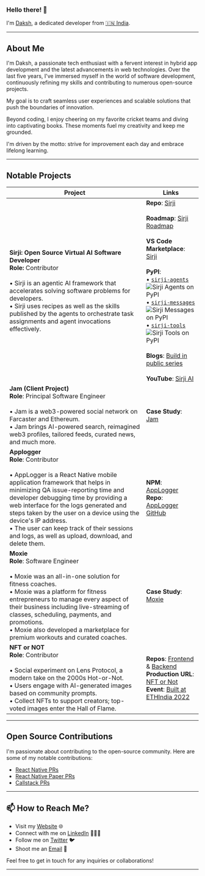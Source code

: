 ### Hello there! 👋

I'm [Daksh](https://dakshbhardwaj.github.io/), a dedicated developer from [🇮🇳 India](https://en.wikipedia.org/wiki/India).

---

## About Me

I'm Daksh, a passionate tech enthusiast with a fervent interest in hybrid app development and the latest advancements in web technologies. Over the last five years, I've immersed myself in the world of software development, continuously refining my skills and contributing to numerous open-source projects.

My goal is to craft seamless user experiences and scalable solutions that push the boundaries of innovation.

Beyond coding, I enjoy cheering on my favorite cricket teams and diving into captivating books. These moments fuel my creativity and keep me grounded.

I'm driven by the motto: strive for improvement each day and embrace lifelong learning.

---

## Notable Projects

| Project     | Links |
|-------------|-------|
| **Sirji: Open Source Virtual AI Software Developer**<br>**Role:** Contributor<br><br> • Sirji is an agentic AI framework that accelerates solving software problems for developers.<br> • Sirji uses recipes as well as the skills published by the agents to orchestrate task assignments and agent invocations effectively. |**Repo**: [Sirji](https://github.com/sirji-ai/sirji)<br><br>**Roadmap**: [Sirji Roadmap](https://github.com/orgs/sirji-ai/projects/5/views/1)<br><br>**VS Code Marketplace**: [Sirji](https://marketplace.visualstudio.com/items?itemName=TrueSparrow.sirji)<br><br>**PyPI**: <br> • [`sirji-agents`](https://pypi.org/project/sirji-agents/) ![Sirji Agents on PyPI](https://img.shields.io/pypi/v/sirji-agents.svg) <br> • [`sirji-messages`](https://pypi.org/project/sirji-messages/) ![Sirji Messages on PyPI](https://img.shields.io/pypi/v/sirji-messages.svg) <br> • [`sirji-tools`](https://pypi.org/project/sirji-tools/) ![Sirji Tools on PyPI](https://img.shields.io/pypi/v/sirji-tools.svg)<br><br>**Blogs**: [Build in public series](https://truesparrow.com/blog/tag/sirji/)<br><br>**YouTube**: [Sirji AI](https://www.youtube.com/@Sirji-ai) |
| **Jam (Client Project)**<br>**Role**: Principal Software Engineer<br><br> • Jam is a web3-powered social network on Farcaster and Ethereum.<br> • Jam brings AI-powered search, reimagined web3 profiles, tailored feeds, curated news, and much more.| **Case Study**: [Jam](https://truesparrow.com/case-study/jam) |
| **Applogger**<br>**Role**: Contributor<br><br> • AppLogger is a React Native mobile application framework that helps in minimizing QA issue-reporting time and developer debugging time by providing a web interface for the logs generated and steps taken by the user on a device using the device's IP address.<br> • The user can keep track of their sessions and logs, as well as upload, download, and delete them.| **NPM**: [AppLogger](https://www.npmjs.com/package/@truesparrow/applogger) <br> **Repo**: [AppLogger GitHub](https://github.com/TrueSparrowSystems/applogger#readme) |
| **Moxie**<br>**Role**: Software Engineer<br><br> • Moxie was an all-in-one solution for fitness coaches.<br> • Moxie was a platform for fitness entrepreneurs to manage every aspect of their business including live-streaming of classes, scheduling, payments, and promotions.<br> • Moxie also developed a marketplace for premium workouts and curated coaches.| **Case Study**: [Moxie](https://truesparrow.com/case-study/moxie) |
| **NFT or NOT**<br>**Role**: Contributor<br><br> • Social experiment on Lens Protocol, a modern take on the 2000s Hot-or-Not.<br> • Users engage with AI-generated images based on community prompts.<br> • Collect NFTs to support creators; top-voted images enter the Hall of Flame. | **Repos**: [Frontend](https://github.com/TrueSparrowSystems/nft-or-not-fe) & [Backend](https://github.com/TrueSparrowSystems/nft-or-not-be) <br> **Production URL**: [NFT or Not](https://nftornot.com/)<br> **Event**: [Built at ETHIndia 2022](https://devfolio.co/projects/nftornot-9bb4) |

---

## Open Source Contributions

I'm passionate about contributing to the open-source community. Here are some of my notable contributions:

- [React Native PRs](https://github.com/facebook/react-native/pulls?q=+author%3Adakshbhardwaj+)
- [React Native Paper PRs](https://github.com/callstack/react-native-paper/pulls?q=author%3Adakshbhardwaj+)
- [Callstack PRs](https://github.com/react-native-elements/react-native-elements/pulls?q=is%3Apr+author%3Adakshbhardwaj+is%3Aclosed)

---

## 📫 How to Reach Me?

- Visit my [Website](https://dakshbhardwaj.github.io/) 🌐
- Connect with me on [LinkedIn](https://www.linkedin.com/in/daksh-bhardwaj/) 👨🏻‍💻
- Follow me on [Twitter](https://twitter.com/dakshbhardwaj25) 🐦
- Shoot me an [Email](mailto:dakshbhardwaj2@gmail.com) 💌

Feel free to get in touch for any inquiries or collaborations!

---
